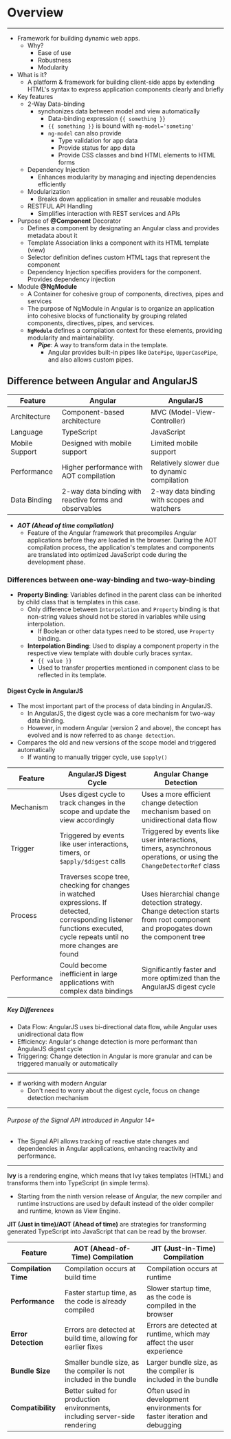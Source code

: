 # Overview

---

- Framework for building dynamic web apps.
  - Why?
    - Ease of use
    - Robustness
    - Modularity
- What is it?
  - A platform & framework for building client-side apps by extending HTML's syntax to express application components clearly and briefly
- Key features
  - 2-Way Data-binding
    - synchonizes data between model and view automatically
      - Data-binding expression `{{ something }}`
      - `{{ something }}` is bound with `ng-model='someting'`
      - `ng-model` can also provide
        - Type validation for app data
        - Provide status for app data
        - Provide CSS classes and bind HTML elements to HTML forms
  - Dependency Injection
    - Enhances modularity by managing and injecting dependencies efficiently
  - Modularization
    - Breaks down application in smaller and reusable modules
  - RESTFUL API Handling
    - Simplifies interaction with REST services and APIs
- Purpose of **@Component** Decorator
  - Defines a component by designating an Angular class and provides metadata about it
  - Template Association links a component with its HTML template (view)
  - Selector definition defines custom HTML tags that represent the component
  - Dependency Injection specifies providers for the component. Provides dependency injection
- Module **@NgModule**
  - A Container for cohesive group of components, directives, pipes and services
  - The purpose of NgModule in Angular is to organize an application into cohesive blocks of functionality by grouping related components, directives, pipes, and services.
  - **`NgModule`** defines a compilation context for these elements, providing modularity and maintainability.
    - ***Pipe***: A way to transform data in the template.
      - Angular provides built-in pipes like `DatePipe`, `UpperCasePipe`, and also allows custom pipes.

## Difference between Angular and AngularJS

| Feature        | Angular                                                | AngularJS                                    |
|----------------|--------------------------------------------------------|----------------------------------------------|
| Architecture   | Component-based architecture                           | MVC (Model-View-Controller)                  |
| Language       | TypeScript                                             | JavaScript                                   |
| Mobile Support | Designed with mobile support                           | Limited mobile support                       |
| Performance    | Higher performance with AOT compilation                | Relatively slower due to dynamic compilation |
| Data Binding   | 2-way data binding with reactive forms and observables | 2-way data binding with scopes and watchers  |

- ***AOT (Ahead of time compilation)***
  - Feature of the Angular framework that precompiles Angular applications before they are loaded in the browser. During the AOT compilation process, the application's templates and components are translated into optimized JavaScript code during the development phase.

### Differences between one-way-binding and two-way-binding

- **Property Binding**: Variables defined in the parent class can be inherited by child class that is templates in this case.
  - Only difference between `Interpolation` and `Property` binding is that non-string values should not be stored in variables while using interpolation.
    - If Boolean or other data types need to be stored, use `Property` binding.
  - **Interpolation Binding**: Used to display a component property in the respective view template with double curly braces syntax.
    - `{{ value }}`
    - Used to transfer properties mentioned in component class to be reflected in its template.

#### Digest Cycle in AngularJS

- The most important part of the process of data binding in AngularJS.
  - In AngularJS, the digest cycle was a core mechanism for two-way data binding.
  - However, in modern Angular (version 2 and above), the concept has evolved and is now referred to as `change detection`.
- Compares the old and new versions of the scope model and triggered automatically
  - If wanting to manually trigger cycle, use `$apply()`

| Feature     | AngularJS Digest Cycle                                                                                                                                                   | Angular Change Detection                                                                                                       |
|-------------|--------------------------------------------------------------------------------------------------------------------------------------------------------------------------|--------------------------------------------------------------------------------------------------------------------------------|
| Mechanism   | Uses digest cycle to track changes in the scope and update the view accordingly                                                                                          | Uses a more efficient change detection mechanism based on unidirectional data flow                                             |
| Trigger     | Triggered by events like user interactions, timers, or `$apply/$digest` calls                                                                                            | Triggered by events like user interactions, timers, asynchronous operations, or using the `ChangeDetectorRef` class            |
| Process     | Traverses scope tree, checking for changes in watched expressions. If detected, corresponding listener functions executed, cycle repeats until no more changes are found | Uses hierarchial change detection strategy. Change detection starts from root component and propogates down the component tree |
| Performance | Could become inefficient in large applications with complex data bindings                                                                                                | Significantly faster and more optimized than the AngularJS digest cycle                                                        |

##### Key Differences

- Data Flow: AngularJS uses bi-directional data flow, while Angular uses unidirectional data flow
- Efficiency: Angular's change detection is more performant than AngularJS digest cycle
- Triggering: Change detection in Angular is more granular and can be triggered manually or automatically

---

- if working with modern Angular
  - Don't need to worry about the digest cycle, focus on change detection mechanism

---

###### Purpose of the Signal API introduced in Angular 14+

- The Signal API allows tracking of reactive state changes and dependencies in Angular applications, enhancing reactivity and performance.

---

**Ivy** is a rendering engine, which means that Ivy takes templates (HTML) and transforms them into TypeScript (in simple terms).

- Starting from the ninth version release of Angular, the new compiler and runtime instructions are used by default instead of the older compiler and runtime, known as View Engine.

**JIT (Just in time)/AOT (Ahead of time)** are strategies for transforming generated TypeScript into JavaScript that can be read by the browser.

| **Feature**          | **AOT (Ahead-of-Time) Compilation**                                        | **JIT (Just-in-Time) Compilation**                                        |
|----------------------|----------------------------------------------------------------------------|---------------------------------------------------------------------------|
| **Compilation Time** | Compilation occurs at build time                                           | Compilation occurs at runtime                                             |
| **Performance**      | Faster startup time, as the code is already compiled                       | Slower startup time, as the code is compiled in the browser               |
| **Error Detection**  | Errors are detected at build time, allowing for earlier fixes              | Errors are detected at runtime, which may affect the user experience      |
| **Bundle Size**      | Smaller bundle size, as the compiler is not included in the bundle         | Larger bundle size, as the compiler is included in the bundle             |
| **Compatibility**    | Better suited for production environments, including server-side rendering | Often used in development environments for faster iteration and debugging |

